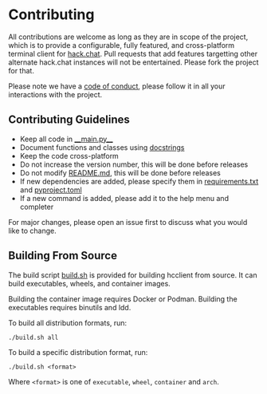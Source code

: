# Contributing

All contributions are welcome as long as they are in scope of the project, which is to provide a configurable, fully featured, and cross-platform terminal client for [hack.chat](https://hack.chat/). Pull requests that add features targetting other alternate hack.chat instances will not be entertained. Please fork the project for that.

Please note we have a [code of conduct](CODE_OF_CONDUCT.md), please follow it in all your interactions with the project.


## Contributing Guidelines

- Keep all code in [\_\_main.py__](hcclient/__main__.py)
- Document functions and classes using [docstrings](https://www.python.org/dev/peps/pep-0257/)
- Keep the code cross-platform
- Do not increase the version number, this will be done before releases
- Do not modify [README.md](README.md), this will be done before releases
- If new dependencies are added, please specify them in [requirements.txt](requirements.txt) and [pyproject.toml](pyproject.toml)
- If a new command is added, please add it to the help menu and completer

For major changes, please open an issue first to discuss what you would like to change.


## Building From Source

The build script [build.sh](build.sh) is provided for building hcclient from source. It can build executables, wheels, and container images.

Building the container image requires Docker or Podman. Building the executables requires binutils and ldd.

To build all distribution formats, run:

```
./build.sh all
```

To build a specific distribution format, run:

```
./build.sh <format>
```

Where `<format>` is one of `executable`, `wheel`, `container` and `arch`.

